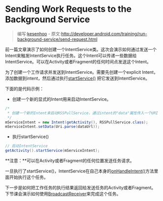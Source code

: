 # Sending Work Requests to the Background Service

> 编写:[kesenhoo](https://github.com/kesenhoo) - 原文:<http://developer.android.com/training/run-background-service/send-request.html>

前一篇文章演示了如何创建一个IntentService类。这次会演示如何通过发送一个Intent来触发IntentService执行任务。这个Intent可以传递一些数据给IntentService。可以在Activity或者Fragment的任何时间点发送这个Intent。

为了创建一个工作请求并发送到IntentService。需要先创建一个explicit Intent，添加数据到intent，然后通过执行[startService()](http://developer.android.com/reference/android/content/Context.html#startService(android.content.Intent)) 把它发送到IntentService。

下面的是代码示例：

* 创建一个新的显式的Intent用来启动IntentService。

```java
/*
 * 创建一个新的Intent来启动RSSPullService，通过intent的"data"属性传入一个URI
 */
mServiceIntent = new Intent(getActivity(), RSSPullService.class);
mServiceIntent.setData(Uri.parse(dataUrl));
```

<!-- More -->

* 执行startService()

```java
// 启动IntentService
getActivity().startService(mServiceIntent);
```

**注意：**可以在Activity或者Fragment的任何位置发送任务请求。

一旦执行了startService()，IntentService在自己本身的[onHandleIntent()](http://developer.android.com/reference/android/app/IntentService.html#onHandleIntent(android.content.Intent))方法里面开始执行这个任务。

下一步是如何把工作任务的执行结果返回给发送任务的Activity或者Fragment。下节课会演示如何使用[BroadcastReceiver](http://developer.android.com/reference/android/content/BroadcastReceiver.html)来完成这个任务。
